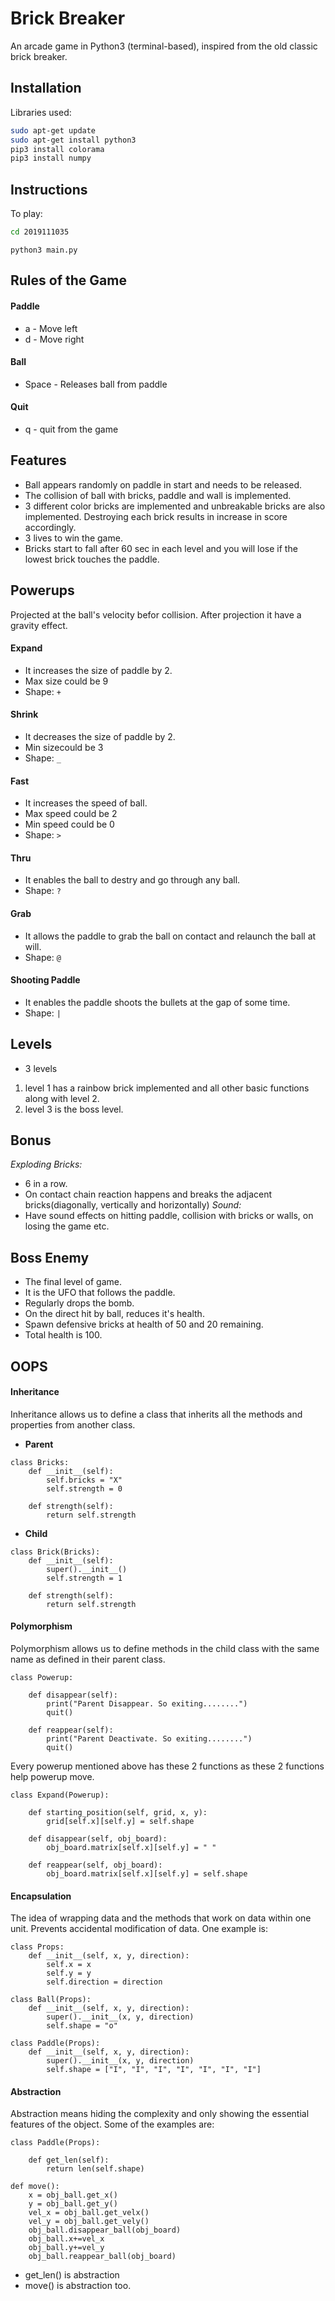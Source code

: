 # Brick Breaker

An arcade game in Python3 (terminal-based), inspired from
the old classic brick breaker.

## Installation

Libraries used:
```bash
sudo apt-get update
sudo apt-get install python3
pip3 install colorama
pip3 install numpy
```
## Instructions
To play:

```bash
cd 2019111035
```
```python3
python3 main.py
```

## Rules of the Game
#### Paddle
- a - Move left
- d - Move right
#### Ball
- Space - Releases ball from paddle
#### Quit
- q - quit from the game

## Features
- Ball appears randomly on paddle in start and needs to be released.
- The collision of ball with bricks, paddle and wall is implemented.
- 3 different color bricks are implemented and unbreakable bricks are also implemented. Destroying each brick results in increase in score accordingly.
- 3 lives to win the game.
- Bricks start to fall after 60 sec in each level and you will lose if the lowest brick touches the paddle.
## Powerups
Projected at the ball's velocity befor collision. After projection it have a gravity effect.
#### Expand
- It increases the size of paddle by 2.
- Max size could be 9
- Shape: `+` 
#### Shrink
- It decreases the size of paddle by 2.
- Min sizecould be 3
- Shape: `_` 
#### Fast
- It increases the speed of ball.
- Max speed could be 2
- Min speed could be 0
- Shape: `>`
#### Thru
- It enables the ball to destry and go through any ball.
- Shape: `?`
#### Grab
- It allows the paddle to grab the ball on contact and relaunch the ball at will.
- Shape: `@`
#### Shooting Paddle
- It enables the paddle shoots the bullets at the gap of some time.
- Shape: `|`

## Levels
- 3 levels
1. level 1 has a rainbow brick implemented and all other basic functions along with level 2.
2. level 3 is the boss level.

## Bonus
*Exploding Bricks:*
- 6 in a row.
- On contact chain reaction happens and breaks the adjacent bricks(diagonally, vertically and horizontally)
*Sound:*
- Have sound effects on hitting paddle, collision with bricks or walls, on losing the game etc.

## Boss Enemy
- The final level of game.
- It is the UFO that follows the paddle.
- Regularly drops the bomb.
- On the direct hit by ball, reduces it's health.
- Spawn defensive bricks at health of 50 and 20 remaining.
- Total health is 100.
## OOPS
#### Inheritance
Inheritance allows us to define a class that inherits all the methods and properties from another class.
- **Parent**
```
class Bricks:
    def __init__(self):
        self.bricks = "X"
        self.strength = 0

    def strength(self):
        return self.strength
```
- **Child**
```
class Brick(Bricks):
    def __init__(self):
        super().__init__()
        self.strength = 1

    def strength(self):
        return self.strength
```
#### Polymorphism
Polymorphism allows us to define methods in the child class with the same name as defined in their parent class.
```
class Powerup:

    def disappear(self):
        print("Parent Disappear. So exiting........")
        quit()

    def reappear(self):
        print("Parent Deactivate. So exiting........")
        quit()
```
Every powerup mentioned above has these 2 functions as these 2 functions help powerup move.
```
class Expand(Powerup):
    
    def starting_position(self, grid, x, y):
        grid[self.x][self.y] = self.shape
    
    def disappear(self, obj_board):
        obj_board.matrix[self.x][self.y] = " "
    
    def reappear(self, obj_board):
        obj_board.matrix[self.x][self.y] = self.shape
```
#### Encapsulation
The idea of wrapping data and the methods that work on data within one unit. Prevents accidental modification of data. One example is:
```
class Props:
    def __init__(self, x, y, direction):
        self.x = x
        self.y = y
        self.direction = direction

class Ball(Props):
    def __init__(self, x, y, direction):
        super().__init__(x, y, direction)
        self.shape = "o"

class Paddle(Props):
    def __init__(self, x, y, direction):
        super().__init__(x, y, direction)
        self.shape = ["I", "I", "I", "I", "I", "I", "I"]
```

#### Abstraction
Abstraction means hiding the complexity and only showing the essential features of the object. Some of the examples are:
```
class Paddle(Props):
    
    def get_len(self):
        return len(self.shape)

def move():
	x = obj_ball.get_x()
	y = obj_ball.get_y()
	vel_x = obj_ball.get_velx()
	vel_y = obj_ball.get_vely()
	obj_ball.disappear_ball(obj_board)
	obj_ball.x+=vel_x
	obj_ball.y+=vel_y
	obj_ball.reappear_ball(obj_board)
```
- get_len() is abstraction
- move() is abstraction too.